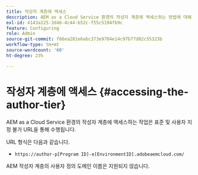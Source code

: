 ```yaml
---
title: 작성자 계층에 액세스
description: AEM as a Cloud Service 환경의 작성자 계층에 액세스하는 방법에 대해 알아봅니다.
exl-id: 4143a125-3d46-4c44-b52c-f55c5194fb9c
feature: Configuring
role: Admin
source-git-commit: f66ea281e6abc373e9704e14c97b77d82c55323b
workflow-type: tm+mt
source-wordcount: '60'
ht-degree: 23%

---
```


# 작성자 계층에 액세스 {#accessing-the-author-tier}

AEM as a Cloud Service 환경의 작성자 계층에 액세스하는 작업은 표준 및 사용자 지정 불가 URL을 통해 수행됩니다.

URL 형식은 다음과 같습니다.

* `https://author-p[Program ID]-e[EnvironmentID].adobeaemcloud.com/`

AEM 작성자 계층의 사용자 정의 도메인 이름은 지원되지 않습니다.
